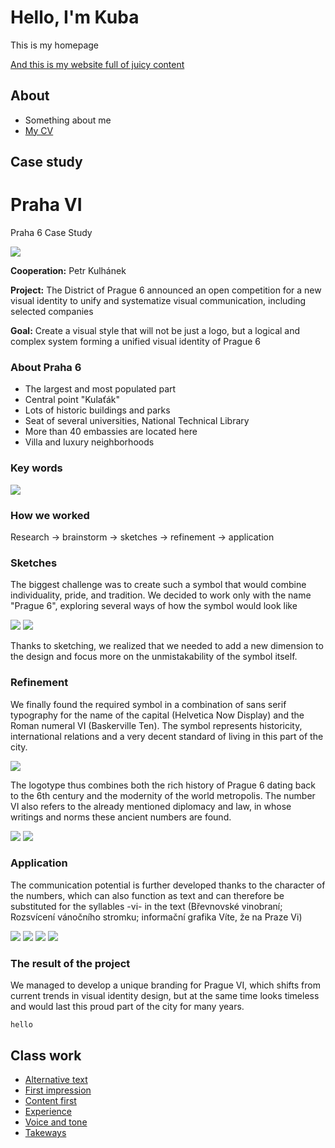 # Hello, I'm Kuba

This is my homepage

[And this is my website full of juicy content](https://kaderkae.myportfolio.com)


## About

- Something about me
- [My CV]()


## Case study

# Praha VI

Praha 6    Case Study

![](ZZZ-photos/PVI_introduction.png)

**Cooperation:** Petr Kulhánek

**Project:** The District of Prague 6 announced an open competition for a new visual identity to unify and systematize visual communication, including selected companies

**Goal:** Create a visual style that will not be just a logo, but a logical and complex system forming a unified visual identity of Prague 6


### About Praha 6
- The largest and most populated part
- Central point "Kulaťák"
- Lots of historic buildings and parks
- Seat of several universities, National Technical Library
- More than 40 embassies are located here
- Villa and luxury neighborhoods


### Key words
![](ZZZ-photos/PVI_key_words.png)


### How we worked
Research -> brainstorm -> sketches -> refinement -> application

### Sketches
The biggest challenge was to create such a symbol that would combine individuality, pride, and tradition. We decided to work only with the name "Prague 6", exploring several ways of how the symbol would look like

![](ZZZ-photos/PVI_V1.png) ![](ZZZ-photos/PVI_V2.png)

Thanks to sketching, we realized that we needed to add a new dimension to the design and focus more on the unmistakability of the symbol itself.


### Refinement
We finally found the required symbol in a combination of sans serif typography for the name of the capital (Helvetica Now Display) and the Roman numeral VI (Baskerville Ten). The symbol represents historicity, international relations and a very decent standard of living in this part of the city.


![](ZZZ-photos/PVI_logo) 

The logotype thus combines both the rich history of Prague 6 dating back to the 6th century and the modernity of the world metropolis. The number VI also refers to the already mentioned diplomacy and law, in whose writings and norms these ancient numbers are found.

![](ZZZ-photos/PVI_C2.png) ![](ZZZ-photos/PVI_C.png)


### Application
The communication potential is further developed thanks to the character of the numbers, which can also function as text and can therefore be substituted for the syllables -vi- in the text (Břevnovské vinobraní; Rozsvícení vánočního stromku; informační grafika Víte, že na Praze Vi)


![](ZZZ-photos/PVI_poster2.jpg) ![](ZZZ-photos/PVI_T-shirt)
![](ZZZ-photos/PVI_stationary.jpg) ![](ZZZ-photos/PVI_poster1.png)


### The result of the project
We managed to develop a unique branding for Prague VI, which shifts from current trends in visual identity design, but at the same time looks timeless and would last this proud part of the city for many years.


`hello`

## Class work

- [Alternative text](01-alternative-text/index.md)
- [First impression](02-first-impression/inex.md)
- [Content first](03-content-first)
- [Experience](04-experience)
- [Voice and tone](05-voice-tone)
- [Takeways](takeways/index.md)

